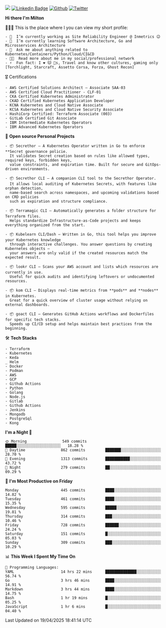 ![](https://komarev.com/ghpvc/?username=miltlima&color=blueviolet) [![Linkedin Badge](https://img.shields.io/badge/-LinkedIn-blue?style=flat-square&logo=Linkedin&logoColor=white&link=https://www.linkedin.com/in/miltonlimaj/)](https://www.linkedin.com/in/miltonlimaj/) [![Github](https://img.shields.io/github/followers/miltlima?style=social)](https://github.com/miltlima?tab=followers) [![Twitter](https://img.shields.io/twitter/follow/milt_lima?style=social)](https://twitter.com/milt_lima)
 


     
**Hi there I'm Milton**

👨🏽‍💻 This is the place where I you can view my short profile:
```text
- 🔭  I’m currently working as Site Reliability Engineer @ Inmetrics 😉
- 🌱  I’m currently learning Software Architecture, Go and Microsservices Architecture
- 💬  Ask me about anything related to Kubernetes/Containers/Python/Cloud/CI&CD
- 👨‍💻  Read more about me in my social/professional network
- ⚡  Fun fact: I ❤️ 🐱 🐶s, Travel and know other cultures, gaming only [Torchlight, Starcraft, Assetto Corsa, Forza, Ghost Recon]
```
🎖 Certifications
```text
- AWS Certified Solutions Architect – Associate SAA-03
- AWS Certified Cloud Practitioner - CLF-01
- CKA Certified Kubernetes Administrator
- CKAD Certified Kubernetes Application Developer
- KCNA Kubernetes and Cloud Native Associate
- KCSA Kubernetes and Cloud Native Security Associate
- HashiCorp Certified: Terraform Associate (003)
- GitLab Certified Git Associate
- IBM Intermediate Kubernetes Operators
- IBM Advanced Kubernetes Operators
```
📐 **Open source Personal Projects**

```text
- 📦 Secrethor – A Kubernetes Operator written in Go to enforce **Secret governance policie.  
  It validates Secret creation based on rules like allowed types, required keys, forbidden keys,  
  value constraints, and expiration time. Built for secure and GitOps-driven environments.

- 📦 Secrethor CLI – A companion CLI tool to the Secrethor Operator.  
  It allows local auditing of Kubernetes Secrets, with features like orphan detection,  
  name-based search across namespaces, and upcoming validations based on CRD policies  
  such as expiration and structure compliance.

- 📦 Terramagic CLI – Automatically generates a folder structure for Terraform files.  
  Helps standardize Infrastructure-as-Code projects and keeps everything organized from the start.

- 📦 Kubelearn CLI/Dash – Written in Go, this tool helps you improve your Kubernetes knowledge  
  through interactive challenges. You answer questions by creating Kubernetes objects —  
  your answers are only valid if the created resources match the expected result.

- 📦 lookr CLI – Scans your AWS account and lists which resources are currently in use.  
  Useful for quick audits and identifying leftovers or undocumented resources.

- 📦 kom CLI – Displays real-time metrics from **pods** and **nodes** in Kubernetes.  
  Great for a quick overview of cluster usage without relying on external dashboards.

- 📦 goact CLI – Generates GitHub Actions workflows and Dockerfiles for specific tech stacks.  
  Speeds up CI/CD setup and helps maintain best practices from the beginning.
```
🛠 **Tech Stacks**

```text
- Terraform
- Kubernetes
- Keda
_ Helm
- Docker
- Podman
- AWS
- GCP
- Github Actions
- Python
- Golang
- Node.js
- Gitlab
- Github Actions
- Jenkins
- Mongodb
- PostgreSql
- Kong
```         

<!--START_SECTION:waka-->
**I'm a Night 🦉** 

```text
🌞 Morning                549 commits         █████░░░░░░░░░░░░░░░░░░░░   18.28 % 
🌆 Daytime                862 commits         ███████░░░░░░░░░░░░░░░░░░   28.70 % 
🌃 Evening                1313 commits        ███████████░░░░░░░░░░░░░░   43.72 % 
🌙 Night                  279 commits         ██░░░░░░░░░░░░░░░░░░░░░░░   09.29 % 
```
📅 **I'm Most Productive on Friday** 

```text
Monday                   445 commits         ████░░░░░░░░░░░░░░░░░░░░░   14.82 % 
Tuesday                  461 commits         ████░░░░░░░░░░░░░░░░░░░░░   15.35 % 
Wednesday                595 commits         █████░░░░░░░░░░░░░░░░░░░░   19.81 % 
Thursday                 314 commits         ███░░░░░░░░░░░░░░░░░░░░░░   10.46 % 
Friday                   728 commits         ██████░░░░░░░░░░░░░░░░░░░   24.24 % 
Saturday                 151 commits         █░░░░░░░░░░░░░░░░░░░░░░░░   05.03 % 
Sunday                   309 commits         ███░░░░░░░░░░░░░░░░░░░░░░   10.29 % 
```


📊 **This Week I Spent My Time On** 

```text
💬 Programming Languages: 
YAML                     14 hrs 22 mins      ██████████████░░░░░░░░░░░   56.74 % 
Go                       3 hrs 46 mins       ████░░░░░░░░░░░░░░░░░░░░░   14.91 % 
Markdown                 3 hrs 44 mins       ████░░░░░░░░░░░░░░░░░░░░░   14.75 % 
Bash                     1 hr 19 mins        █░░░░░░░░░░░░░░░░░░░░░░░░   05.25 % 
JavaScript               1 hr 6 mins         █░░░░░░░░░░░░░░░░░░░░░░░░   04.40 % 
```


 Last Updated on 19/04/2025 18:41:14 UTC
<!--END_SECTION:waka-->
